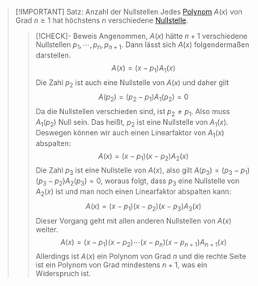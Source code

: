 > [!IMPORTANT] Satz: Anzahl der Nullstellen
> Jedes [Polynom](../Polynom.md) $A(x)$ von Grad $n \ge 1$ hat höchstens $n$ verschiedene [Nullstelle](Nullstelle.md).
> > [!CHECK]- Beweis
> > Angenommen, $A(x)$ hätte $n+1$ verschiedene Nullstellen $p_1,\cdots,p_n,p_{n+1}$. Dann lässt sich $A(x)$ folgendermaßen darstellen.
> > $$A(x) = (x-p_1)A_1(x)$$
> > Die Zahl $p_2$ ist auch eine Nullstelle von $A(x)$ und daher gilt
> > $$A(p_2) = (p_2-p_1)A_1(p_2) = 0$$
> > Da die Nullstellen verschieden sind, ist $p_2 \ne p_1$. Also muss $A_1(p_2)$ Null sein. Das heißt, $p_2$ ist eine Nullstelle von $A_1(x)$. Deswegen können wir auch einen Linearfaktor von $A_1(x)$ abspalten:
> > $$A(x) = (x-p_1)(x-p_2)A_2(x)$$
> > Die Zahl $p_3$ ist eine Nullstelle von $A(x)$, also gilt $A(p_3) = (p_3-p_1)(p_3-p_2)A_2(p_3) = 0$, woraus folgt, dass $p_3$ eine Nullstelle von $A_2(x)$ ist und man noch einen Linearfaktor abspalten kann:
> > $$A(x) = (x-p_1)(x-p_2)(x-p_3)A_3(x)$$
> > Dieser Vorgang geht mit allen anderen Nullstellen von $A(x)$ weiter.
> > $$A(x) = (x-p_1)(x-p_2)\cdots (x-p_n)(x-p_{n+1})A_{n+1}(x)$$
> > Allerdings ist $A(x)$ ein Polynom von Grad $n$ und die rechte Seite ist ein Polynom von Grad mindestens $n+1$, was ein Widerspruch ist.